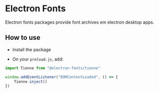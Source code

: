 # Electron Fonts

Electron fonts packages provide font archives em electron desktop apps.

## How to use

* Install the package

* On your `preload.js`, add:

```ts
import Tienne from "@electron-fonts/tienne"

window.addEventListener("DOMContentLoaded", () => {
    Tienne.inject()
})
```